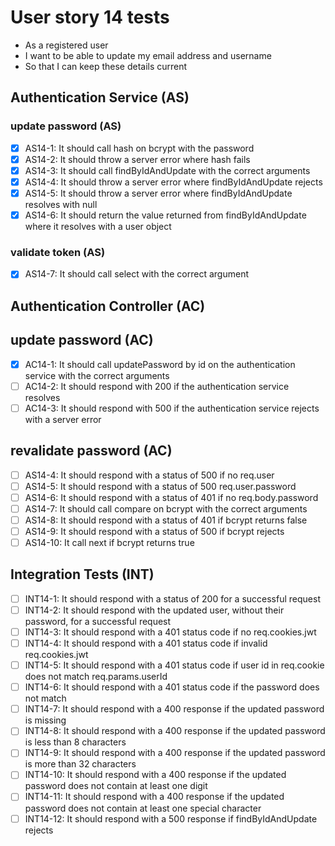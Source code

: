 # User story 14 tests

- As a registered user
- I want to be able to update my email address and username
- So that I can keep these details current

## Authentication Service (AS)

### update password (AS)

- [x] AS14-1: It should call hash on bcrypt with the password
- [x] AS14-2: It should throw a server error where hash fails
- [x] AS14-3: It should call findByIdAndUpdate with the correct arguments
- [x] AS14-4: It should throw a server error where findByIdAndUpdate rejects
- [x] AS14-5: It should throw a server error where findByIdAndUpdate resolves with null
- [x] AS14-6: It should return the value returned from findByIdAndUpdate where it resolves with a user object

### validate token (AS)

- [x] AS14-7: It should call select with the correct argument

## Authentication Controller (AC)

## update password (AC)

- [x] AC14-1: It should call updatePassword by id on the authentication service with the correct arguments
- [ ] AC14-2: It should respond with 200 if the authentication service resolves
- [ ] AC14-3: It should respond with 500 if the authentication service rejects with a server error

## revalidate password (AC)

- [ ] AS14-4: It should respond with a status of 500 if no req.user
- [ ] AS14-5: It should respond with a status of 500 req.user.password
- [ ] AS14-6: It should respond with a status of 401 if no req.body.password
- [ ] AS14-7: It should call compare on bcrypt with the correct arguments
- [ ] AS14-8: It should respond with a status of 401 if bcrypt returns false
- [ ] AS14-9: It should respond with a status of 500 if bcrypt rejects
- [ ] AS14-10: It call next if bcrypt returns true

## Integration Tests (INT)

- [ ] INT14-1: It should respond with a status of 200 for a successful request
- [ ] INT14-2: It should respond with the updated user, without their password, for a successful request
- [ ] INT14-3: It should respond with a 401 status code if no req.cookies.jwt
- [ ] INT14-4: It should respond with a 401 status code if invalid req.cookies.jwt
- [ ] INT14-5: It should respond with a 401 status code if user id in req.cookie does not match req.params.userId
- [ ] INT14-6: It should respond with a 401 status code if the password does not match
- [ ] INT14-7: It should respond with a 400 response if the updated password is missing
- [ ] INT14-8: It should respond with a 400 response if the updated password is less than 8 characters
- [ ] INT14-9: It should respond with a 400 response if the updated password is more than 32 characters
- [ ] INT14-10: It should respond with a 400 response if the updated password does not contain at least one digit
- [ ] INT14-11: It should respond with a 400 response if the updated password does not contain at least one special character
- [ ] INT14-12: It should respond with a 500 response if findByIdAndUpdate rejects
